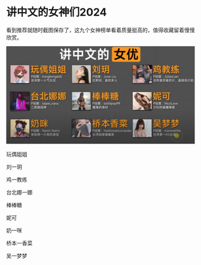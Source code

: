 # 讲中文的女神们2024

看到推荐就随时截图保存了，这九个女神榜单看着质量挺高的，值得收藏留着慢慢欣赏。

![R_24-09-20-22-22-16_80](./assets/240920-讲中文的女神们2024/R_24-09-20-22-22-16_80.jpg)

玩偶姐姐

刘一玥

鸡一教练

台北娜一娜

棒棒糖

妮可

奶一咪

桥本一香菜

吴一梦梦